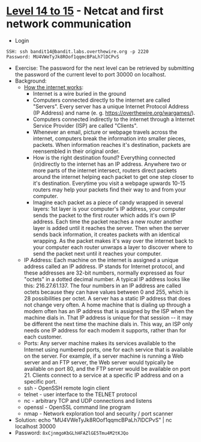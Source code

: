 # [Level 14 to 15](https://overthewire.org/wargames/bandit/bandit15.html) - Netcat and first network communication

- Login
```
SSH: ssh bandit14@bandit.labs.overthewire.org -p 2220
Password: MU4VWeTyJk8ROof1qqmcBPaLh7lDCPvS
```
- Exercise: The password for the next level can be retrieved by submitting the password of the current level to port 30000 on localhost.
- Background:
  - [How the internet works](https://www.youtube.com/watch?v=7_LPdttKXPc):
    - Internet is a wire buried in the ground
    - Computers connected directly to the internet are called "Servers". Every server has a unique Internet Protocol Address (IP Address) and name (e. g. https://overthewire.org/wargames/).
    - Computers connected indirectly to the internet through a Internet Service Provider (ISP) are called "Clients".
    - Whenever an email, picture or webpage travels across the internet, computers break the information into smaller pieces, packets. When information reaches it's destination, packets are reensembled in their original order. 
    - How is the right destination found? Everything connected (in)directly to the internet has an IP address. Anywhere two or more parts of the internet intersect, routers direct packets around the internet helping each packet to get one step closer to it's destination. Everytime you visit a webpage upwards 10-15 routers may help your packets find their way to and from your computer.
    - Imagine each packet as a piece of candy wrapped in several layers: 1st layer is your computer's IP address, your computer sends the packet to the first router which adds it's own IP address. Each time the packet reaches a new router another layer is added until it reaches the server. Then when the server sends back information, it creates packets with an identical wrapping. As the packet makes it's way over the internet back to your computer each router unwraps a layer to discover where to send the packet next until it reaches your computer.
  - IP Address: Each machine on the internet is assigned a unique address called an IP address. IP stands for Internet protocol, and these addresses are 32-bit numbers, normally expressed as four "octets" in a dotted decimal number. A typical IP address looks like this: 216.27.61.137. The four numbers in an IP address are called octets because they can have values between 0 and 255, which is 28 possibilities per octet. A server has a static IP address that does not change very often. A home machine that is dialing up through a modem often has an IP address that is assigned by the ISP when the machine dials in. That IP address is unique for that session -- it may be different the next time the machine dials in. This way, an ISP only needs one IP address for each modem it supports, rather than for each customer.
  - Ports: Any server machine makes its services available to the Internet using numbered ports, one for each service that is available on the server. For example, if a server machine is running a Web server and an FTP server, the Web server would typically be available on port 80, and the FTP server would be available on port 21. Clients connect to a service at a specific IP address and on a specific port.
  - ssh - OpenSSH remote login client
  - telnet - user interface to the TELNET protocol
  - nc - arbitrary TCP and UDP connections and listens
  - openssl - OpenSSL command line program
  - nmap - Network exploration tool and security / port scanner
- Solution: echo "MU4VWeTyJk8ROof1qqmcBPaLh7lDCPvS" | nc localhost 30000
- Password: `8xCjnmgoKbGLhHFAZlGE5Tmu4M2tKJQo`
